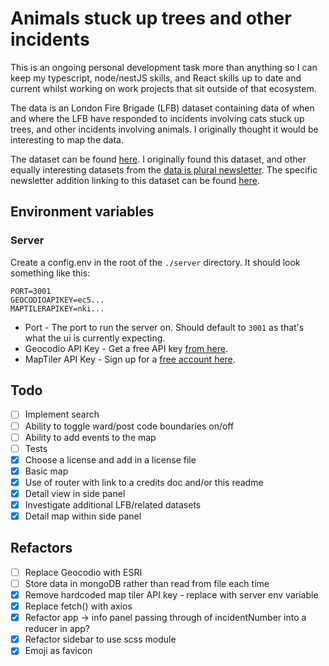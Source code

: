 # Animals stuck up trees and other incidents

This is an ongoing personal development task more than anything so I can keep my typescript, node/nestJS skills, and React skills up to date and current whilst working on work projects that sit outside of that ecosystem.

The data is an London Fire Brigade (LFB) dataset containing data of when and where the LFB have responded to incidents involving cats stuck up trees, and other incidents involving animals. I originally thought it would be interesting to map the data.

The dataset can be found [here](https://data.london.gov.uk/dataset/animal-rescue-incidents-attended-by-lfb). I originally found this dataset, and other equally interesting datasets from the [data is plural newsletter](https://www.data-is-plural.com/). The specific newsletter addition linking to this dataset can be found [here](https://www.data-is-plural.com/archive/2021-06-16-edition/).

## Environment variables

### Server

Create a config.env in the root of the `./server` directory. It should look something like this:

```
PORT=3001
GEOCODIOAPIKEY=ec5...
MAPTILERAPIKEY=nki...
```

- Port - The port to run the server on. Should default to `3001` as that's what the ui is currently expecting.
- Geocodio API Key - Get a free API key [from here](https://www.geocod.io/).
- MapTiler API Key - Sign up for a [free account here](https://cloud.maptiler.com/).

## Todo

- [ ] Implement search
- [ ] Ability to toggle ward/post code boundaries on/off
- [ ] Ability to add events to the map
- [ ] Tests
- [x] Choose a license and add in a license file
- [x] Basic map
- [x] Use of router with link to a credits doc and/or this readme
- [x] Detail view in side panel
- [x] Investigate additional LFB/related datasets
- [x] Detail map within side panel

## Refactors

- [ ] Replace Geocodio with ESRI
- [ ] Store data in mongoDB rather than read from file each time
- [x] Remove hardcoded map tiler API key - replace with server env variable
- [x] Replace fetch() with axios
- [x] Refactor app -> info panel passing through of incidentNumber into a reducer in app?
- [x] Refactor sidebar to use scss module
- [x] Emoji as favicon
